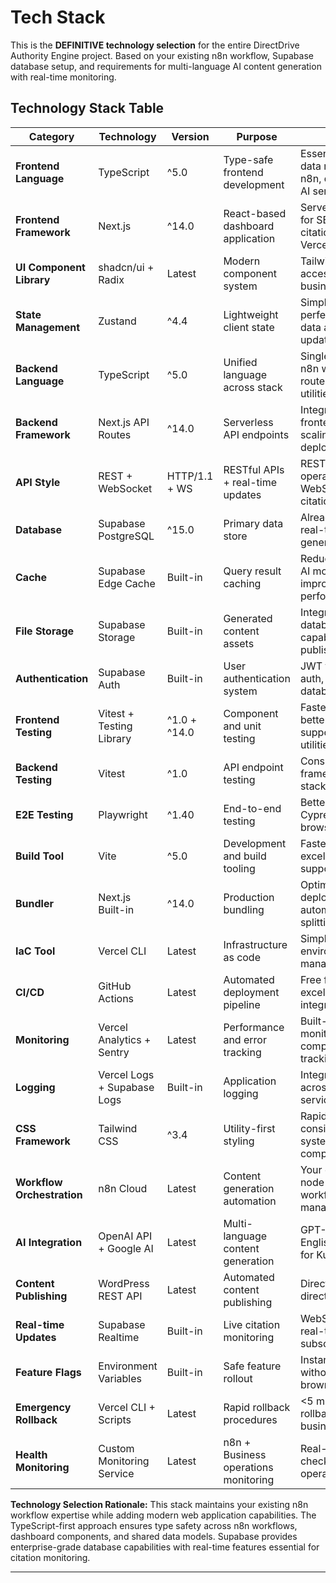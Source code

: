 # Tech Stack

This is the **DEFINITIVE technology selection** for the entire DirectDrive Authority Engine project. Based on your existing n8n workflow, Supabase database setup, and requirements for multi-language AI content generation with real-time monitoring.

## Technology Stack Table

| Category | Technology | Version | Purpose | Rationale |
|----------|------------|---------|---------|-----------|
| **Frontend Language** | TypeScript | ^5.0 | Type-safe frontend development | Essential for shared data models between n8n, dashboard, and AI services |
| **Frontend Framework** | Next.js | ^14.0 | React-based dashboard application | Server-side rendering for SEO, API routes for citation monitoring, Vercel optimization |
| **UI Component Library** | shadcn/ui + Radix | Latest | Modern component system | Tailwind-compatible, accessible, perfect for business dashboards |
| **State Management** | Zustand | ^4.4 | Lightweight client state | Simpler than Redux, perfect for dashboard data and real-time updates |
| **Backend Language** | TypeScript | ^5.0 | Unified language across stack | Single language for n8n workflows, API routes, and shared utilities |
| **Backend Framework** | Next.js API Routes | ^14.0 | Serverless API endpoints | Integrated with frontend, serverless scaling, Vercel deployment |
| **API Style** | REST + WebSocket | HTTP/1.1 + WS | RESTful APIs + real-time updates | REST for CRUD operations, WebSocket for live citation monitoring |
| **Database** | Supabase PostgreSQL | ^15.0 | Primary data store | Already implemented, real-time capabilities, generous free tier |
| **Cache** | Supabase Edge Cache | Built-in | Query result caching | Reduces API costs for AI model calls, improves dashboard performance |
| **File Storage** | Supabase Storage | Built-in | Generated content assets | Integrated with database, CDN capabilities for published content |
| **Authentication** | Supabase Auth | Built-in | User authentication system | JWT tokens, social auth, integrated with database RLS |
| **Frontend Testing** | Vitest + Testing Library | ^1.0 + ^14.0 | Component and unit testing | Faster than Jest, better TypeScript support, React testing utilities |
| **Backend Testing** | Vitest | ^1.0 | API endpoint testing | Consistent testing framework across stack |
| **E2E Testing** | Playwright | ^1.40 | End-to-end testing | Better reliability than Cypress, multi-browser support |
| **Build Tool** | Vite | ^5.0 | Development and build tooling | Faster than Webpack, excellent TypeScript support |
| **Bundler** | Next.js Built-in | ^14.0 | Production bundling | Optimized for Vercel deployment, automatic code splitting |
| **IaC Tool** | Vercel CLI | Latest | Infrastructure as code | Simple deployment, environment management |
| **CI/CD** | GitHub Actions | Latest | Automated deployment pipeline | Free for public repos, excellent Vercel integration |
| **Monitoring** | Vercel Analytics + Sentry | Latest | Performance and error tracking | Built-in performance monitoring, comprehensive error tracking |
| **Logging** | Vercel Logs + Supabase Logs | Built-in | Application logging | Integrated logging across platform services |
| **CSS Framework** | Tailwind CSS | ^3.4 | Utility-first styling | Rapid development, consistent design system, shadcn/ui compatibility |
| **Workflow Orchestration** | n8n Cloud | Latest | Content generation automation | Your existing 60+ node workflow, visual workflow management |
| **AI Integration** | OpenAI API + Google AI | Latest | Multi-language content generation | GPT-4 for English/Arabic, Gemini for Kurdish/Farsi |
| **Content Publishing** | WordPress REST API | Latest | Automated content publishing | Direct integration with directdrivelogistic.com |
| **Real-time Updates** | Supabase Realtime | Built-in | Live citation monitoring | WebSocket-based real-time database subscriptions |
| **Feature Flags** | Environment Variables | Built-in | Safe feature rollout | Instant feature toggle without deployment, brownfield safety |
| **Emergency Rollback** | Vercel CLI + Scripts | Latest | Rapid rollback procedures | <5 minute emergency rollback capability, business continuity |
| **Health Monitoring** | Custom Monitoring Service | Latest | n8n + Business operations monitoring | Real-time health checks for DirectDrive operations |

**Technology Selection Rationale:**
This stack maintains your existing n8n workflow expertise while adding modern web application capabilities. The TypeScript-first approach ensures type safety across n8n workflows, dashboard components, and shared data models. Supabase provides enterprise-grade database capabilities with real-time features essential for citation monitoring.

---
